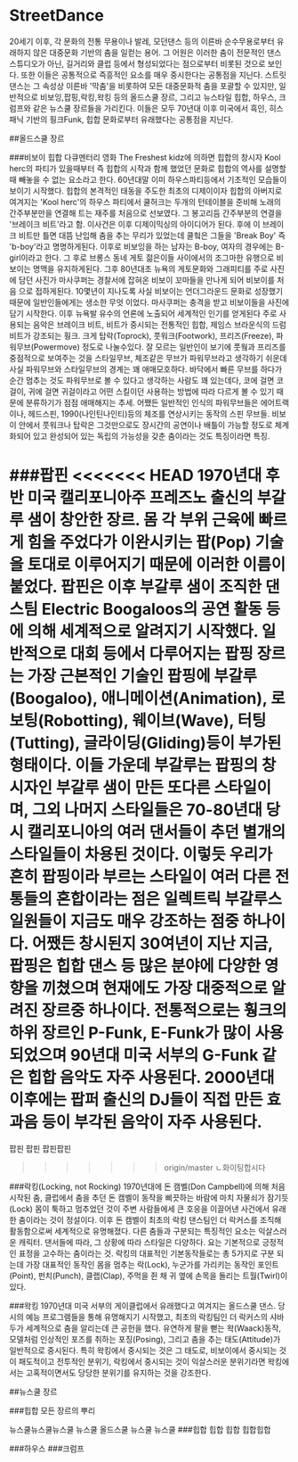 # StreetDance

 20세기 이후, 각 문화의 전통 무용이나 발레, 모던댄스 등의 이른바 순수무용로부터 유래하지 않은 대중문화 기반의 춤을 일컫는 용어. 그 어원은 이러한 춤이 전문적인 댄스 스튜디오가 아닌, 길거리와 클럽 등에서 형성되었다는 점으로부터 비롯된 것으로 보인다. 또한 이들은 공통적으로 즉흥적인 요소를 매우 중시한다는 공통점을 지닌다.
스트릿댄스는 그 속성상 이른바 '막춤'을 비롯하여 모든 대중문화적 춤을 포괄할 수 있지만, 일반적으로 비보잉,팝핑,락킹,왁킹 등의 올드스쿨 장르, 그리고 뉴스타일 힙합, 하우스, 크럼프와 같은 뉴스쿨 장르들을 가리킨다. 이들은 모두 70년대 이후 미국에서 흑인, 히스패닉 기반의 훵크Funk, 힙합 문화로부터 유래했다는 공통점을 지닌다. 

##올드스쿨 장르

###비보이
 힙합 다큐멘터리 영화 The Freshest kidz에 의하면 힙합의 창시자 Kool herc의 파티가 있을때부터 즉 힙합의 시작과 함께 했었던 문화로 힙합의 역사를 설명할때 빼놓을 수 없는 요소라고 한다.
 60년대말 이미 하우스파티등에서 기초적인 모습들이 보이기 시작했다. 힙합의 본격적인 태동을 주도한 최초의 디제이이자 힙합의 아버지로 여겨지는 'Kool herc'의 하우스 파티에서 쿨허크는 두개의 턴테이블을 준비해 노래의 간주부분만을 연결해 트는 재주를 처음으로 선보였다. 그 봉고리듬 간주부분의 연결을 '브레이크 비트'라고 함. 이사건은 이후 디제이믹싱의 아이디어가 된다. 후에 이 브레이크 비트만 틀면 대뜸 난입해 춤을 추는 무리가 있었는데 쿨헠은 그들을 'Break Boy' 즉 'b-boy'라고 명명하게된다.
 이후로 비보잉을 하는 남자는 B-boy, 여자의 경우에는 B-girl이라고 한다.
 그 후로 브롱스 동네 게토 젊은이들 사이에서의 조그마한 유행으로 비보이는 명맥을 유지하게된다. 그후 80년대초 뉴욕의 게토문화와 그래피티를 주로 사진에 담던 사진가 마사쿠퍼는 경찰서에 잡혀온 비보이 꼬마들을 만나게 되어 비보이를 처음 으로 접하게된다. 10몇년이 지나도록 사실 비보이는 언더그라운드 문화로 성장했기때문에 일반인들에게는 생소한 무엇 이었다. 마사쿠퍼는 충격을 받고 비보이들을 사진에 담기 시작한다. 이후 뉴욕발 유수의 언론에 노출되어 세계적인 인기를 얻게된다
 주로 사용되는 음악은 브레이크 비트, 비트가 중시되는 전통적인 힙합, 제임스 브라운식의 드럼비트가 강조되는 훵크.
 크게 탑락(Toprock), 풋워크(Footwork), 프리즈(Freeze), 파워무브(Powermove) 정도로 나눌수있다. 잘 모르는 일반인이 보기에 풋웤과 프리즈를 중점적으로 보여주는 것을 스타일무브, 체조같은 무브가 파워무브라고 생각하기 쉬운데 사실 파워무브와 스타일무브의 경계는 꽤 애매모호하다. 바닥에서 빠른 무브를 하다가 순간 멈추는 것도 파워무브로 볼 수 있다고 생각하는 사람도 꽤 있는데다, 코에 걸면 코걸이, 귀에 걸면 귀걸이라고 어떤 스킬이던 사용하는 방법에 따라 다르게 볼 수 있기 때문에 분류하기가 점점 애매해지는 추세.
어쨌든 일반적인 인식의 파워무브들은 에어트랙이나, 헤드스핀, 1990(나인틴나인티)등의 체조를 연상시키는 동작의 스핀 무브들.
 비보이 안에서 풋워크나 탑락은 그것만으로도 장시간의 공연이나 배틀이 가능할 정도로 체계화되어 있고 완성되어 있는 독립의 가능성을 갖춘 춤이라는 것도 특징이라면 특징.


###팝핀
<<<<<<< HEAD
 1970년대 후반 미국 캘리포니아주 프레즈노 출신의 부갈루 샘이 창안한 장르. 몸 각 부위 근육에 빠르게 힘을 주었다가 이완시키는 팝(Pop) 기술을 토대로 이루어지기 때문에 이러한 이름이 붙었다. 팝핀은 이후 부갈루 샘이 조직한 댄스팀 Electric Boogaloos의 공연 활동 등에 의해 세계적으로 알려지기 시작했다.
 일반적으로 대회 등에서 다루어지는 팝핑 장르는 가장 근본적인 기술인 팝핑에 부갈루(Boogaloo), 애니메이션(Animation), 로보팅(Robotting), 웨이브(Wave), 터팅(Tutting), 글라이딩(Gliding)등이 부가된 형태이다. 이들 가운데 부갈루는 팝핑의 창시자인 부갈루 샘이 만든 또다른 스타일이며, 그외 나머지 스타일들은 70-80년대 당시 캘리포니아의 여러 댄서들이 추던 별개의 스타일들이 차용된 것이다. 이렇듯 우리가 흔히 팝핑이라 부르는 스타일이 여러 다른 전통들의 혼합이라는 점은 일렉트릭 부갈루스 일원들이 지금도 매우 강조하는 점중 하나이다. 
 어쨌든 창시된지 30여년이 지난 지금, 팝핑은 힙합 댄스 등 많은 분야에 다양한 영향을 끼쳤으며 현재에도 가장 대중적으로 알려진 장르중 하나이다.
 전통적으로는 훵크의 하위 장르인 P-Funk, E-Funk가 많이 사용되었으며 90년대 미국 서부의 G-Funk 같은 힙합 음악도 자주 사용된다. 2000년대 이후에는 팝퍼 출신의 DJ들이 직접 만든 효과음 등이 부각된 음악이 자주 사용된다.
=======
팝핀 팝핀 팝핀팝핀
>>>>>>> origin/master
ㄴ화이팅합시다

###락킹(Locking, not Rocking)
 1970년대에 돈 캠벨(Don Campbell)에 의해 처음 시작된 춤, 클럽에서 춤을 추던 돈 캠벨이 동작을 삐끗하는 바람에 마치 자물쇠가 잠기듯(Lock) 몸이 툭하고 멈추었던 것이 주변 사람들에세 큰 호응을 이끌어낸 사건에서 유래한 춤이라는 것이 정설이다. 이후 돈 캠벨이 최초의 락킹 댄스팀인 더 락커스를 조직해 활동함으로써 세계적으로 유명해졌다.
다른 춤들과 구분되는 특징적인 요소는 익살스러운 캐릭터. 댄서들에 따라, 그 상황에 따라 스타일은 다양하다. 요는 기본적으로 긍정적인 표정을 고수하는 춤이라는 것.
락킹의 대표적인 기본동작들로는 총 5가지로 구분 되는데 가장 대표적인 동작인 몸을 멈추는 락(Lock), 누군가를 가리키는 동작인 포인트(Point), 펀치(Punch), 클랩(Clap), 주먹을 쥔 채 귀 옆에 손목을 돌리는 트월(Twirl)이 있다.

###왁킹
 1970년대 미국 서부의 게이클럽에서 유래했다고 여겨지는 올드스쿨 댄스. 당시의 예능 프로그램들을 통해 유명해지기 시작했고, 최초의 락킹팀인 더 락커스의 샤바두가 세계적으로 춤을 알리는데 큰 공헌을 했다.
 유연하게 팔을 뻗는 왁(Waack)동작, 모델처럼 인상적인 포즈를 취하는 포징(Posing), 그리고 춤을 추는 태도(Attitude)가 일반적으로 중시된다. 특히 왁킹에서 중시되는 것은 그 태도로, 비보이에서 중시되는 것이 패도적이고 전투적인 분위기, 락킹에서 중시되는 것이 익살스러운 분위기라면 왁킹에서는 고혹적이면서도 당당한 분위기를 유지하는 것을 강조한다.

##뉴스쿨 장르


###힙합
모든 장르의 뿌리


뉴스쿨뉴스쿨뉴스쿨 뉴스쿨 올드스쿨 뉴스쿨 뉴스쿨
###힙합
힙합 힙합 힙합힙합

###하우스
###크럼프
